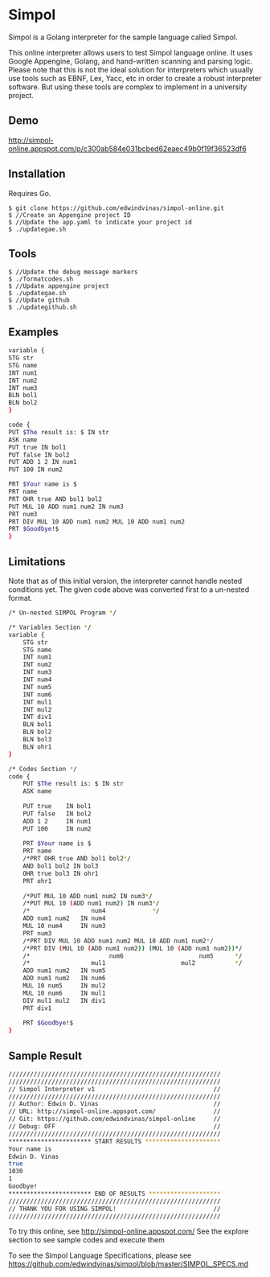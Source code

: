 # Simpol

Simpol is a Golang interpreter for the sample language called Simpol.

This online interpreter allows users to test Simpol language online. It uses Google Appengine, Golang, and hand-written scanning and parsing logic. Please note that this is not the ideal solution for interpreters which usually use tools such as EBNF, Lex, Yacc, etc in order to create a robust interpreter software. But using these tools are complex to implement in a university project.

## Demo
http://simpol-online.appspot.com/p/c300ab584e031bcbed62eaec49b0f19f36523df6

## Installation
Requires Go.
```
$ git clone https://github.com/edwindvinas/simpol-online.git
$ //Create an Appengine project ID
$ //Update the app.yaml to indicate your project id
$ ./updategae.sh
```

## Tools
```
$ //Update the debug message markers
$ ./formatcodes.sh
$ //Update appengine project
$ ./updategae.sh
$ //Update github
$ ./updategithub.sh
```


## Examples

```bash
variable {
STG str
STG name
INT num1
INT num2
INT num3
BLN bol1
BLN bol2
}

code {
PUT $The result is: $ IN str
ASK name
PUT true IN bol1
PUT false IN bol2
PUT ADD 1 2 IN num1
PUT 100 IN num2

PRT $Your name is $
PRT name
PRT OHR true AND bol1 bol2
PUT MUL 10 ADD num1 num2 IN num3
PRT num3
PRT DIV MUL 10 ADD num1 num2 MUL 10 ADD num1 num2
PRT $Goodbye!$
}
```

## Limitations
Note that as of this initial version, the interpreter cannot handle nested conditions yet. The given code above was converted first to a un-nested format.

```bash
/* Un-nested SIMPOL Program */

/* Variables Section */
variable {
	STG str
	STG name
	INT num1
	INT num2
	INT num3
	INT num4
	INT num5
	INT num6
	INT mul1
	INT mul2
	INT div1
	BLN bol1
	BLN bol2
	BLN bol3
	BLN ohr1
}

/* Codes Section */
code {
	PUT $The result is: $ IN str
	ASK name
	
	PUT true 	IN bol1
	PUT false 	IN bol2
	ADD 1 2 	IN num1
	PUT 100 	IN num2
	
	PRT $Your name is $
	PRT name
	/*PRT OHR true AND bol1 bol2*/
	AND bol1 bol2 IN bol3
	OHR true bol3 IN ohr1
	PRT ohr1
	
	/*PUT MUL 10 ADD num1 num2 IN num3*/
	/*PUT MUL 10 (ADD num1 num2) IN num3*/
	/*                 num4             */
	ADD num1 num2 	IN num4
	MUL 10 num4 	IN num3
	PRT num3
	/*PRT DIV MUL 10 ADD num1 num2 MUL 10 ADD num1 num2*/
	/*PRT DIV (MUL 10 (ADD num1 num2)) (MUL 10 (ADD num1 num2))*/
	/*                      num6                     num5      */
	/*                 mul1                     mul2           */
	ADD num1 num2 	IN num5
	ADD num1 num2 	IN num6
	MUL 10 num5 	IN mul2
	MUL 10 num6 	IN mul1
	DIV mul1 mul2 	IN div1
	PRT div1
	
	PRT $Goodbye!$
}
```

## Sample Result

```bash
///////////////////////////////////////////////////////////
///////////////////////////////////////////////////////////
// Simpol Interpreter v1                                 //
///////////////////////////////////////////////////////////
// Author: Edwin D. Vinas                                //
// URL: http://simpol-online.appspot.com/                //
// Git: https://github.com/edwindvinas/simpol-online     //
// Debug: OFF                                            //
///////////////////////////////////////////////////////////
*********************** START RESULTS *********************
Your name is 
Edwin D. Vinas
true
1030
1
Goodbye!
*********************** END OF RESULTS ********************
///////////////////////////////////////////////////////////
// THANK YOU FOR USING SIMPOL!                           //
///////////////////////////////////////////////////////////
```

To try this online, see http://simpol-online.appspot.com/
See the explore section to see sample codes and execute them

To see the Simpol Language Specifications, please see
https://github.com/edwindvinas/simpol/blob/master/SIMPOL_SPECS.md

